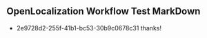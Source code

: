 ## OpenLocalization Workflow Test MarkDown
* 2e9728d2-255f-41b1-bc53-30b9c0678c31 thanks!

<!--HONumber=Sep16_HO1-->


